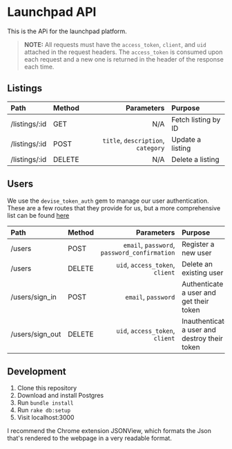 # Launchpad API

This is the APi for the launchpad platform.

> __NOTE:__ All requests must have the `access_token`, `client`, and `uid` attached in the request headers. The `access_token` is consumed
> upon each request and a new one is returned in the header of the response each time.

## Listings

| Path          | Method        | Parameters                                                   | Purpose               |
|:------------- |:--------------| ------------------------------------------------------------:|:----------------------|
| /listings/:id | GET           | N/A                                                          | Fetch listing by ID   |
| /listings/:id | POST          | `title`, `description`, `category`                           | Update a listing      |
| /listings/:id | DELETE        | N/A                                                          | Delete a listing      |

## Users

We use the `devise_token_auth` gem to manage our user authentication. These are a few routes that they provide for us, but a more
comprehensive list can be found [here](https://github.com/lynndylanhurley/devise_token_auth#usage-tldr)


| Path           | Method        | Parameters                                                   | Purpose                                       |
|:---------------|:--------------| ------------------------------------------------------------:|:----------------------------------------------|
| /users         | POST          | `email`, `password`, `password_confirmation`                 | Register a new user                           |
| /users         | DELETE        | `uid`, `access_token`, `client`                              | Delete an existing user                       |
| /users/sign_in | POST          | `email`, `password`                                          | Authenticate a user and get their token       |
| /users/sign_out| DELETE        | `uid`, `access_token`, `client`                              | Inauthenticate a user and destroy their token |

## Development

1) Clone this repository
2) Download and install Postgres
3) Run `bundle install`
4) Run `rake db:setup`
5) Visit localhost:3000

I recommend the Chrome extension JSONView, which formats the Json that's rendered to the webpage in a very readable format.